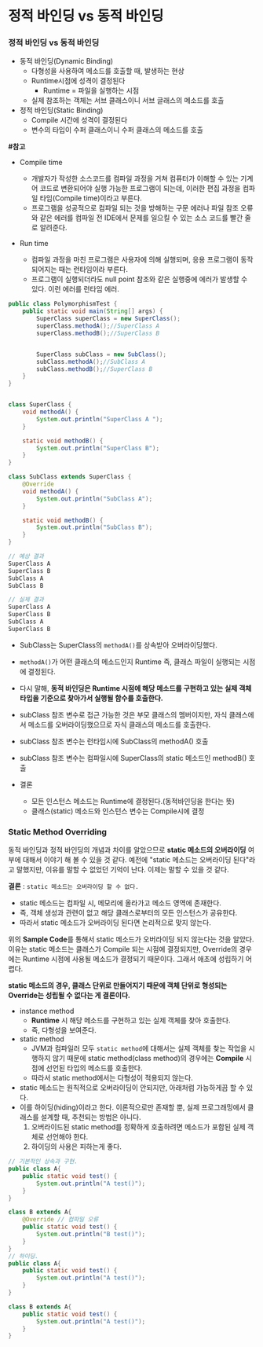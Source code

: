 # 정적 바인딩 vs 동적 바인딩

### 정적 바인딩 vs 동적 바인딩

- 동적 바인딩(Dynamic Binding)
  - 다형성을 사용하여 메소드를 호출할 때, 발생하는 현상
  - Runtime시점에 성격이 결정된다
    - Runtime = 파일을 실행하는 시점
  - 실제 참조하는 객체는 서브 클래스이니 서브 글래스의 메소드를 호출
- 정적 바인딩(Static Binding)
  - Compile 시간에 성격이 결정된다
  - 변수의 타입이 수퍼 클래스이니 수퍼 클래스의 메소드를 호출



**#참고**

- Compile time

  - 개발자가 작성한 소스코드를 컴파일 과정을 거쳐 컴퓨터가 이해할 수 있는 기계어 코드로 변환되어야 실행 가능한 프로그램이 되는데, 이러한 편집 과정을 컴파일 타임(Compile time)이라고 부른다.
  - 프로그램을 성공적으로 컴파일 되는 것을 방해하는 구문 에러나 파일 참조 오류와 같은 에러를 컴파일 전 IDE에서 문제를 일으킬 수 있는 소스 코드를 빨간 줄로 알려준다.

  

- Run time

  - 컴파일 과정을 마친 프로그램은 사용자에 의해 실행되며, 응용 프로그램이 동작되어지는 때는 런타임이라 부른다.
  - 프로그램이 실행되더라도 null point 참조와 같은 실행중에 에러가 발생할 수 있다. 이런 에러를 런타임 에러.

```java
public class PolymorphismTest {
    public static void main(String[] args) {
        SuperClass superClass = new SuperClass();
        superClass.methodA();//SuperClass A
        superClass.methodB();//SuperClass B


        SuperClass subClass = new SubClass();
        subClass.methodA();//SubClass A
        subClass.methodB();//SuperClass B
    }
}


class SuperClass {
    void methodA() {
        System.out.println("SuperClass A ");
    }

    static void methodB() {
        System.out.println("SuperClass B");
    }
}

class SubClass extends SuperClass {
    @Override
    void methodA() {
        System.out.println("SubClass A");
    }

    static void methodB() {
        System.out.println("SubClass B");
    }
}

// 예상 결과
SuperClass A 
SuperClass B
SubClass A
SubClass B

// 실제 결과
SuperClass A 
SuperClass B
SubClass A
SuperClass B
```

- SubClass는 SuperClass의 `methodA()`를 상속받아 오버라이딩했다.
- `methodA()`가 어떤 클래스의 메소드인지 Runtime 즉, 클래스 파일이 실행되는 시점에 결정된다.
- 다시 말해, **동적 바인딩은 Runtime 시점에 해당 메소드를 구현하고 있는 실제 객체 타입을 기준으로 찾아가서 실행될 함수를 호출한다.**
- subClass 참조 변수로 접근 가능한 것은 부모 클래스의 멤버이지만, 자식 클래스에서 메소드를 오버라이딩했으므로 자식 클래스의 메소드를 호출한다.

- subClass 참조 변수는 런타임시에 SubClass의 methodA() 호출
- subClass 참조 변수는 컴파일시에 SuperClass의 static 메소드인 methodB() 호출

- 결론
  - 모든 인스턴스 메소드는 Runtime에 결정된다.(동적바인딩을 한다는 뜻)
  - 클래스(static) 메소드와 인스턴스 변수는 Compile시에 결정





### Static Method Overriding

동적 바인딩과 정적 바인딩의 개념과 차이를 알았으므로 **static 메소드의 오버라이딩** 여부에 대해서 이야기 해 볼 수 있을 것 같다. 예전에 "static 메소드는 오버라이딩 된다"라고 말했지만, 이유를 말할 수 없었던 기억이 난다. 이제는 말할 수 있을 것 같다.

**결론** : `static 메소드는 오버라이딩 할 수 없다.`

- static 메소드는 컴파일 시, 메모리에 올라가고 메소드 영역에 존재한다.
- 즉, 객체 생성과 관련이 없고 해당 클래스로부터의 모든 인스턴스가 공유한다.
- 따라서 static 메소드가 오버라이딩 된다면 논리적으로 맞지 않는다.

위의 **Sample Code**를 통해서 static 메소드가 오버라이딩 되지 않는다는 것을 알았다. 이유는 static 메소드는 클래스가 Compile 되는 시점에 결정되지만, Override의 경우에는 Runtime 시점에 사용될 메소드가 결정되기 때문이다. 그래서 애초에 성립하기 어렵다.

**static 메소드의 경우, 클래스 단위로 만들어지기 때문에 객체 단위로 형성되는 Override는 성립될 수 없다는 게 결론이다.**

- instance method
  - **Runtime** 시 해당 메소드를 구현하고 있는 실제 객체를 찾아 호출한다.
  - 즉, 다형성을 보여준다.
- static method
  - JVM과 컴파일러 모두 `static method`에 대해서는 실제 객체를 찾는 작업을 시행하지 않기 때문에 static method(class method)의 경우에는 **Compile** 시점에 선언된 타입의 메소드를 호출한다.
  - 따라서 static method에서는 다형성이 적용되지 않는다.
- static 메소드는 원칙적으로 오버라이딩이 안되지만, 아래처럼 가능하게끔 할 수 있다.
- 이를 하이딩(hiding)이라고 한다. 이론적으로만 존재할 뿐, 실제 프로그래밍에서 클래스를 설계할 때, 추천되는 방법은 아니다.
  1. 오버라이드된 static method를 정확하게 호출하려면 메소드가 포함된 실제 객체로 선언해야 한다.
  2. 하이딩의 사용은 피하는게 좋다.

```java
// 기본적인 상속과 구현.
public class A{
    public static void test() {
        System.out.println("A test()");
    }
}

class B extends A{
    @Override // 컴파일 오류
    public static void test() {
        System.out.println("B test()");
    }
}
// 하이딩.
public class A{
    public static void test() {
        System.out.println("A test()");
    }
}

class B extends A{
    public static void test() {
        System.out.println("A test()");
    }
}
```

